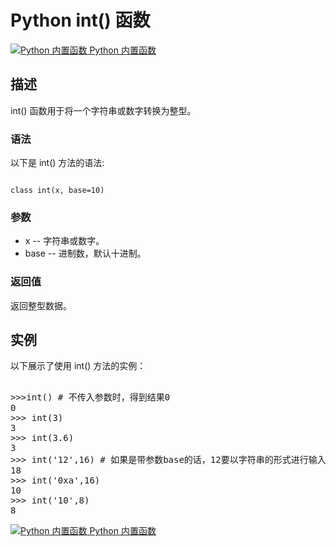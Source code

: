 Python  int() 函数
================

 [![Python 内置函数](../images/up.gif)
 Python 内置函数](python-built-in-functions.html)


  描述
--

 int() 函数用于将一个字符串或数字转换为整型。

 ### 语法

 以下是 int() 方法的语法:

 
```

class int(x, base=10)

```

 ### 参数

  * x -- 字符串或数字。
 * base -- 进制数，默认十进制。
  ### 返回值

 返回整型数据。

  实例
--

  以下展示了使用 int() 方法的实例： 

  <pre>

>>>int() # 不传入参数时，得到结果0
0
>>> int(3)
3
>>> int(3.6)
3
>>> int('12',16) # 如果是带参数base的话，12要以字符串的形式进行输入，12 为 16进制
18
>>> int('0xa',16)
10  
>>> int('10',8)
8
</pre>

 [![Python 内置函数](../images/up.gif)
 Python 内置函数](python-built-in-functions.html)

